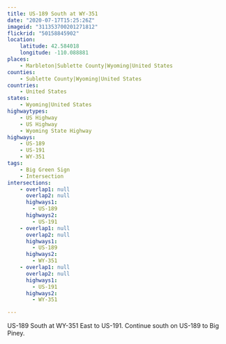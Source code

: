 ```yaml
---
title: US-189 South at WY-351
date: "2020-07-17T15:25:26Z"
imageid: "311353700201271812"
flickrid: "50158845902"
location:
    latitude: 42.584018
    longitude: -110.088881
places:
    - Marbleton|Sublette County|Wyoming|United States
counties:
    - Sublette County|Wyoming|United States
countries:
    - United States
states:
    - Wyoming|United States
highwaytypes:
    - US Highway
    - US Highway
    - Wyoming State Highway
highways:
    - US-189
    - US-191
    - WY-351
tags:
    - Big Green Sign
    - Intersection
intersections:
    - overlap1: null
      overlap2: null
      highways1:
        - US-189
      highways2:
        - US-191
    - overlap1: null
      overlap2: null
      highways1:
        - US-189
      highways2:
        - WY-351
    - overlap1: null
      overlap2: null
      highways1:
        - US-191
      highways2:
        - WY-351

---
```

US-189 South at WY-351 East to US-191.  Continue south on US-189 to Big Piney.